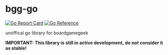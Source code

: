 # bgg-go

[![Go Report Card](https://goreportcard.com/badge/ngoldack/bgg-go)](https://goreportcard.com/report/github.com/ngoldack/bgg-go)
[![Go Reference](https://pkg.go.dev/badge/github.com/ngoldack/bgg-go.svg)](https://pkg.go.dev/github.com/ngoldack/bgg-go)

unoffical go library for boardgamegeek

**IMPORTANT: This library is still in active development, do not consider it as stable!**
